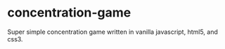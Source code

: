 # concentration-game
Super simple concentration game written in vanilla javascript, html5, and css3.
